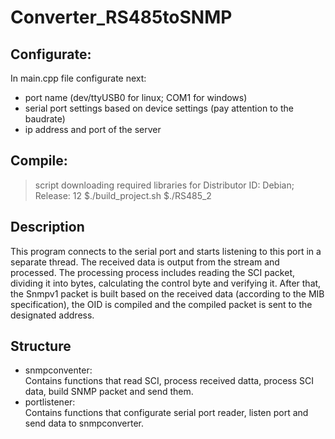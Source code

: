 # Converter_RS485toSNMP
## Configurate:  
In main.cpp file configurate next:  
- port name (dev/ttyUSB0 for linux; COM1 for windows)
- serial port settings based on device settings (pay attention to the baudrate)
- ip address and port of the server

## Compile:
> script downloading required libraries for Distributor ID: Debian; Release: 12
$./build_project.sh
$./RS485_2  

## Description
This program connects to the serial port and starts listening to this port in a separate thread. The received data is output from the stream and processed. The processing process includes reading the SCI packet, dividing it into bytes, calculating the control byte and verifying it. After that, the Snmpv1 packet is built based on the received data (according to the MIB specification), the OID is compiled and the compiled packet is sent to the designated address.

## Structure
- snmpconventer:  
Contains functions that read SCI, process received datta, process SCI data, build SNMP packet and send them.    
- portlistener:  
Contains functions that configurate serial port reader, listen port and send data to snmpconverter.  
